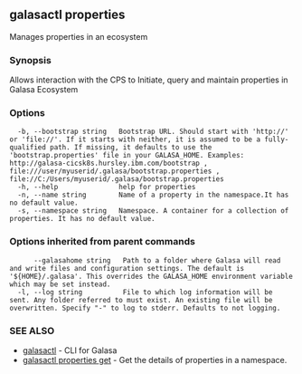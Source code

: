 ## galasactl properties

Manages properties in an ecosystem

### Synopsis

Allows interaction with the CPS to Initiate, query and maintain properties in Galasa Ecosystem

### Options

```
  -b, --bootstrap string   Bootstrap URL. Should start with 'http://' or 'file://'. If it starts with neither, it is assumed to be a fully-qualified path. If missing, it defaults to use the 'bootstrap.properties' file in your GALASA_HOME. Examples: http://galasa-cicsk8s.hursley.ibm.com/bootstrap , file:///user/myuserid/.galasa/bootstrap.properties , file://C:/Users/myuserid/.galasa/bootstrap.properties
  -h, --help               help for properties
  -n, --name string        Name of a property in the namespace.It has no default value.
  -s, --namespace string   Namespace. A container for a collection of properties. It has no default value.
```

### Options inherited from parent commands

```
      --galasahome string   Path to a folder where Galasa will read and write files and configuration settings. The default is '${HOME}/.galasa'. This overrides the GALASA_HOME environment variable which may be set instead.
  -l, --log string          File to which log information will be sent. Any folder referred to must exist. An existing file will be overwritten. Specify "-" to log to stderr. Defaults to not logging.
```

### SEE ALSO

* [galasactl](galasactl.md)	 - CLI for Galasa
* [galasactl properties get](galasactl_properties_get.md)	 - Get the details of properties in a namespace.

